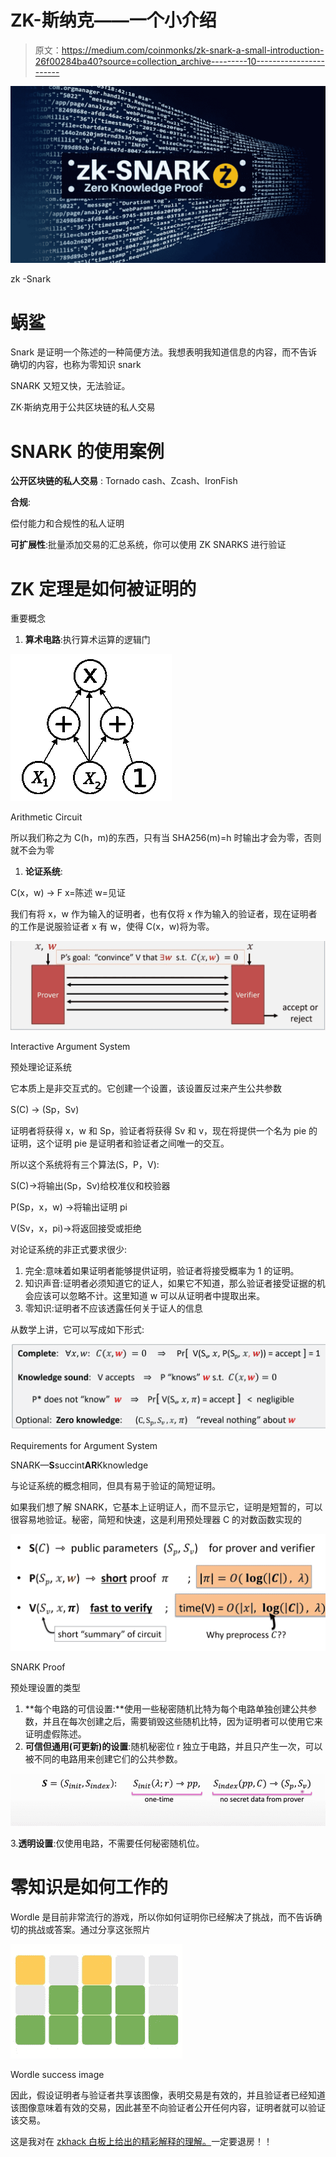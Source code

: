 # ZK-斯纳克——一个小介绍

> 原文：<https://medium.com/coinmonks/zk-snark-a-small-introduction-26f00284ba40?source=collection_archive---------10----------------------->

![](img/7642ba0e8d5a890ece5bcd7ca26120de.png)

zk -Snark

# 蜗鲨

Snark 是证明一个陈述的一种简便方法。我想表明我知道信息的内容，而不告诉确切的内容，也称为零知识 snark

SNARK 又短又快，无法验证。

ZK·斯纳克用于公共区块链的私人交易

# SNARK 的使用案例

**公开区块链的私人交易** : Tornado cash、Zcash、IronFish

**合规**:

偿付能力和合规性的私人证明

**可扩展性**:批量添加交易的汇总系统，你可以使用 ZK SNARKS 进行验证

# ZK 定理是如何被证明的

重要概念

1.  **算术电路**:执行算术运算的逻辑门

![](img/595d8da04c53329fd9874c983d4d6257.png)

Arithmetic Circuit

所以我们称之为 C(h，m)的东西，只有当 SHA256(m)=h 时输出才会为零，否则就不会为零

1.  **论证系统**:

C(x，w) → F x=陈述 w=见证

我们有将 x，w 作为输入的证明者，也有仅将 x 作为输入的验证者，现在证明者的工作是说服验证者 x 有 w，使得 C(x，w)将为零。

![](img/34e0c8d71dc7f5e5cf56b4820c8db106.png)

Interactive Argument System

预处理论证系统

它本质上是非交互式的。它创建一个设置，该设置反过来产生公共参数

S(C) → (Sp，Sv)

证明者将获得 x，w 和 Sp，验证者将获得 Sv 和 v，现在将提供一个名为 pie 的证明，这个证明 pie 是证明者和验证者之间唯一的交互。

所以这个系统将有三个算法(S，P，V):

S(C)→将输出(Sp，Sv)给校准仪和校验器

P(Sp，x，w) →将输出证明 pi

V(Sv，x，pi)→将返回接受或拒绝

对论证系统的非正式要求很少:

1.  完全:意味着如果证明者能够提供证明，验证者将接受概率为 1 的证明。
2.  知识声音:证明者必须知道它的证人，如果它不知道，那么验证者接受证据的机会应该可以忽略不计。这里知道 w 可以从证明者中提取出来。
3.  零知识:证明者不应该透露任何关于证人的信息

从数学上讲，它可以写成如下形式:

![](img/a1324ab778e890f340242b57e16d063a.png)

Requirements for Argument System

SNARK—**S**succint**AR**Kknowledge

与论证系统的概念相同，但具有易于验证的简短证明。

如果我们想了解 SNARK，它基本上证明证人，而不显示它，证明是短暂的，可以很容易地验证。秘密，简短和快速，这是利用预处理器 C 的对数函数实现的

![](img/34d86a9c591953df0135c4c6bcc94177.png)

SNARK Proof

预处理设置的类型

1.  **每个电路的可信设置:**使用一些秘密随机比特为每个电路单独创建公共参数，并且在每次创建之后，需要销毁这些随机比特，因为证明者可以使用它来证明虚假陈述。
2.  **可信但通用(可更新)的设置**:随机秘密位 r 独立于电路，并且只产生一次，可以被不同的电路用来创建它们的公共参数。

![](img/779afb0e7992bbac4094222650f51294.png)

3.**透明设置**:仅使用电路，不需要任何秘密随机位。

# 零知识是如何工作的

Wordle 是目前非常流行的游戏，所以你如何证明你已经解决了挑战，而不告诉确切的挑战或答案。通过分享这张照片

![](img/7dcfdd813b581013f0dee0c597cc0ac1.png)

Wordle success image

因此，假设证明者与验证者共享该图像，表明交易是有效的，并且验证者已经知道该图像意味着有效的交易，因此甚至不向验证者公开任何内容，证明者就可以验证该交易。

这是我对在 [zkhack 白板上给出的精彩解释的理解。](https://zkhack.dev/whiteboard/module-one/)一定要退房！！